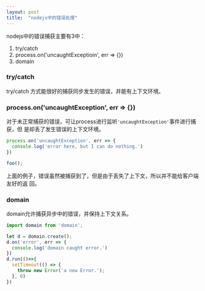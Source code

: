```yaml
---
layout: post
title:  "nodejs中的错误处理"
---
```


nodejs中的错误捕获主要有3中：

1. try/catch
2. process.on('uncaughtExceptioin', err => {})
3. domain

### try/catch

try/catch 方式能很好的捕获同步发生的错误，并能有上下文环境。

### process.on('uncaughtException', err => {})

对于未正常捕获的错误，可让process进行监听``'uncaughtException'``事件进行捕获，但
是却丢了发生错误的上下文环境。

```js
process.on('uncaughtException', err => {
  console.log('error here, but I can do nothing.')
})

foo();
```

上面的例子，错误虽然被捕获到了，但是由于丢失了上下文，所以并不能给客户端友好的返
回。

### domain

domain允许捕获异步中的错误，并保持上下文关系。

```js
import domain from 'domain';

let d = domain.create();
d.on('error', err => {
  console.log('domain caught error.')
})
d.run(()=>{
  setTimeout(() => {
    throw new Error('a new Error.');
  }, 0)
})
```

